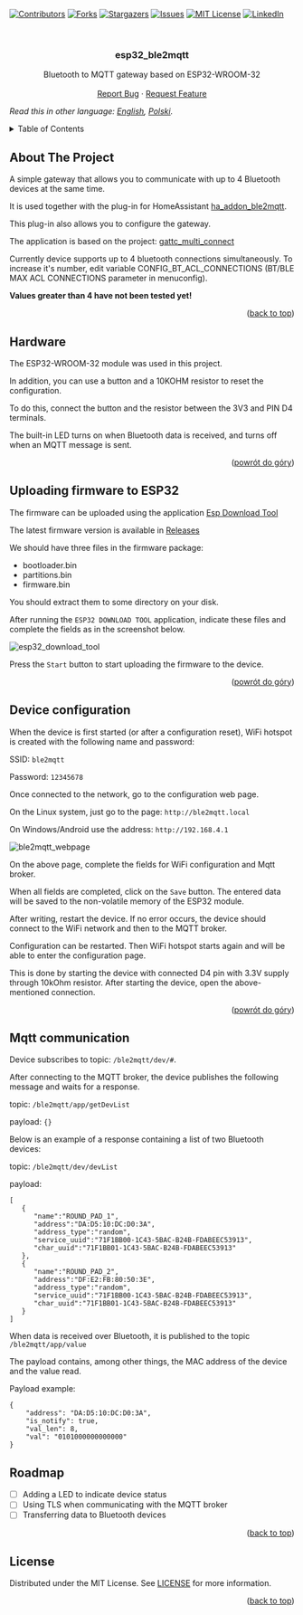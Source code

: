 <div id="top"></div>

[![Contributors][contributors-shield]][contributors-url]
[![Forks][forks-shield]][forks-url]
[![Stargazers][stars-shield]][stars-url]
[![Issues][issues-shield]][issues-url]
[![MIT License][license-shield]][license-url]
[![LinkedIn][linkedin-shield]][linkedin-url]



<br />
<div align="center">

<h3 align="center">esp32_ble2mqtt</h3>

  <p align="center">
    Bluetooth to MQTT gateway based on ESP32-WROOM-32
    <br />
    <br />
    <a href="https://github.com/blizniukp/esp32_ble2mqtt/issues">Report Bug</a>
    ·
    <a href="https://github.com/blizniukp/esp32_ble2mqtt/issues">Request Feature</a>
  </p>
</div>


*Read this in other language: [English](README.md), [Polski](README.pl.md).*


<details>
  <summary>Table of Contents</summary>
  <ol>
    <li><a href="#about-the-project">About The Project</a></li>
    <li><a href="#hardware">Hardware</a></li>
    <li><a href="#uploading-firmware-to-esp32">Uploading firmware to ESP32</a></li>
    <li><a href="#device-configuration">Device configuration</a></li>
    <li><a href="#mqtt-communication">Mqtt communication</a></li>
    <li><a href="#roadmap">Roadmap</a></li>
    <li><a href="#license">License</a></li>
  </ol>
</details>



<!-- ABOUT THE PROJECT -->
## About The Project


A simple gateway that allows you to communicate with up to 4 Bluetooth devices at the same time. 

It is used together with the plug-in for HomeAssistant [ha_addon_ble2mqtt](https://github.com/blizniukp/ha_addon_ble2mqtt).

This plug-in also allows you to configure the gateway.


The application is based on the project: [gattc_multi_connect](https://github.com/espressif/esp-idf/tree/22c82a4e28ec331a3f46e0a8f757f6b535f83cc4/examples/bluetooth/bluedroid/ble/gattc_multi_connect)


Currently device supports up to 4 bluetooth connections simultaneously. To increase it's number, edit variable CONFIG_BT_ACL_CONNECTIONS (BT/BLE MAX ACL CONNECTIONS parameter in menuconfig). 

**Values greater than 4 have not been tested yet!**

<p align="right">(<a href="#top">back to top</a>)</p>


## Hardware

The ESP32-WROOM-32 module was used in this project.


In addition, you can use a button and a 10KOHM resistor to reset the configuration.

To do this, connect the button and the resistor between the 3V3 and PIN D4 terminals.

The built-in LED turns on when Bluetooth data is received, and turns off when an MQTT message is sent.

<p align="right">(<a href="#top">powrót do góry</a>)</p>


## Uploading firmware to ESP32

The firmware can be uploaded using the application [Esp Download Tool](https://www.espressif.com/en/support/download/other-tools)


The latest firmware version is available in [Releases](https://github.com/blizniukp/esp32_ble2mqtt/releases)



We should have three files in the firmware package:
- bootloader.bin
- partitions.bin
- firmware.bin

You should extract them to some directory on your disk.

After running the `ESP32 DOWNLOAD TOOL` application, indicate these files and complete the fields as in the screenshot below.

![esp32_download_tool](/img/esp32_download_tool.png)

Press the `Start` button to start uploading the firmware to the device.

<p align="right">(<a href="#top">powrót do góry</a>)</p>


## Device configuration

When the device is first started (or after a configuration reset), WiFi hotspot is created with the following name and password:

SSID: `ble2mqtt`

Password: `12345678`


Once connected to the network, go to the configuration web page.


On the Linux system, just go to the page: `http://ble2mqtt.local`

On Windows/Android use the address: `http://192.168.4.1`


![ble2mqtt_webpage](/img/ble2mqtt_webpage.png)

On the above page, complete the fields for WiFi configuration and Mqtt broker.

When all fields are completed, click on the `Save` button. The entered data will be saved to the non-volatile memory of the ESP32 module.

After writing, restart the device. If no error occurs, the device should connect to the WiFi network and then to the MQTT broker.


Configuration can be restarted. Then WiFi hotspot starts again and will be able to enter the configuration page.

This is done by starting the device with connected D4 pin with 3.3V supply through 10kOhm resistor. After starting the device, open the above-mentioned connection.

<p align="right">(<a href="#top">powrót do góry</a>)</p>


## Mqtt communication

Device subscribes to topic: `/ble2mqtt/dev/#`.

After connecting to the MQTT broker, the device publishes the following message and waits for a response.

topic: `/ble2mqtt/app/getDevList`

payload: `{}`


Below is an example of a response containing a list of two Bluetooth devices:

topic: `/ble2mqtt/dev/devList`

payload:

    [
       {
          "name":"ROUND_PAD_1",
          "address":"DA:D5:10:DC:D0:3A",
          "address_type":"random",
          "service_uuid":"71F1BB00-1C43-5BAC-B24B-FDABEEC53913",
          "char_uuid":"71F1BB01-1C43-5BAC-B24B-FDABEEC53913"
       },
       {
          "name":"ROUND_PAD_2",
          "address":"DF:E2:FB:80:50:3E",
          "address_type":"random",
          "service_uuid":"71F1BB00-1C43-5BAC-B24B-FDABEEC53913",
          "char_uuid":"71F1BB01-1C43-5BAC-B24B-FDABEEC53913"
       }
    ]


When data is received over Bluetooth, it is published to the topic `/ble2mqtt/app/value`

The payload contains, among other things, the MAC address of the device and the value read.


Payload example:

    {
        "address": "DA:D5:10:DC:D0:3A", 
        "is_notify": true, 
        "val_len": 8, 
        "val": "0101000000000000"
    }


## Roadmap

- [ ] Adding a LED to indicate device status
- [ ] Using TLS when communicating with the MQTT broker
- [ ] Transferring data to Bluetooth devices

<p align="right">(<a href="#top">back to top</a>)</p>


## License

Distributed under the MIT License. See [LICENSE](LICENSE) for more information.

<p align="right">(<a href="#top">back to top</a>)</p>


<!-- MARKDOWN LINKS & IMAGES -->
<!-- https://www.markdownguide.org/basic-syntax/#reference-style-links -->
[contributors-shield]: https://img.shields.io/github/contributors/blizniukp/esp32_ble2mqtt.svg?style=for-the-badge
[contributors-url]: https://github.com/blizniukp/esp32_ble2mqtt/graphs/contributors
[forks-shield]: https://img.shields.io/github/forks/blizniukp/esp32_ble2mqtt.svg?style=for-the-badge
[forks-url]: https://github.com/blizniukp/esp32_ble2mqtt/network/members
[stars-shield]: https://img.shields.io/github/stars/blizniukp/esp32_ble2mqtt.svg?style=for-the-badge
[stars-url]: https://github.com/blizniukp/esp32_ble2mqtt/stargazers
[issues-shield]: https://img.shields.io/github/issues/blizniukp/esp32_ble2mqtt.svg?style=for-the-badge
[issues-url]: https://github.com/blizniukp/esp32_ble2mqtt/issues
[license-shield]: https://img.shields.io/github/license/blizniukp/esp32_ble2mqtt.svg?style=for-the-badge
[license-url]: https://github.com/blizniukp/esp32_ble2mqtt/blob/master/LICENSE
[linkedin-shield]: https://img.shields.io/badge/-LinkedIn-black.svg?style=for-the-badge&logo=linkedin&colorB=555
[linkedin-url]: https://linkedin.com/in/paweł-bliźniuk-433535183
[product-screenshot]: images/screenshot.png